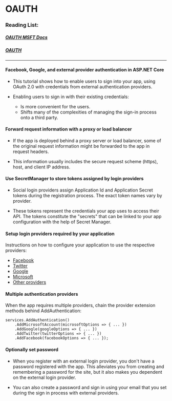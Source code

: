 # OAUTH

### Reading List:

##### [OAUTH MSFT Docs](https://docs.microsoft.com/en-us/aspnet/core/security/authentication/social/?view=aspnetcore-2.1&tabs=visual-studio)
##### [OAUTH](https://www.jerriepelser.com/blog/authenticate-oauth-aspnet-core-2/)

---

#### Facebook, Google, and external provider authentication in ASP.NET Core

* This tutorial shows how to enable users to sign into your app, using OAuth 2.0 with credentials from external authentication providers. 

* Enabling users to sign in with their existing credentials:

	* Is more convenient for the users.
	* Shifts many of the complexities of managing the sign-in process onto a third party.


#### Forward request information with a proxy or load balancer

* If the app is deployed behind a proxy server or load balancer, some of the original request information might be forwarded to the app in request headers. 

* This information usually includes the secure request scheme (https), host, and client IP address. 


#### Use SecretManager to store tokens assigned by login providers

* Social login providers assign Application Id and Application Secret tokens during the registration process. The exact token names vary by provider.

* These tokens represent the credentials your app uses to access their API. The tokens constitute the "secrets" that can be linked to your app configuration with the help of Secret Manager. 

#### Setup login providers required by your application

Instructions on how to configure your application to use the respective providers:

* [Facebook](https://docs.microsoft.com/en-us/aspnet/core/security/authentication/social/facebook-logins?view=aspnetcore-3.1&viewFallbackFrom=aspnetcore-2.1)
* [Twitter](https://docs.microsoft.com/en-us/aspnet/core/security/authentication/social/twitter-logins?view=aspnetcore-3.1&viewFallbackFrom=aspnetcore-2.1)
* [Google](https://docs.microsoft.com/en-us/aspnet/core/security/authentication/social/google-logins?view=aspnetcore-2.1) 
* [Microsoft](https://docs.microsoft.com/en-us/aspnet/core/security/authentication/social/microsoft-logins?view=aspnetcore-3.1&viewFallbackFrom=aspnetcore-2.1) 
* [Other providers](https://docs.microsoft.com/en-us/aspnet/core/security/authentication/social/other-logins?view=aspnetcore-2.1) 

#### Multiple authentication providers

When the app requires multiple providers, chain the provider extension methods behind AddAuthentication:

```
services.AddAuthentication()
    .AddMicrosoftAccount(microsoftOptions => { ... })
    .AddGoogle(googleOptions => { ... })
    .AddTwitter(twitterOptions => { ... })
    .AddFacebook(facebookOptions => { ... });
```

#### Optionally set password

* When you register with an external login provider, you don't have a password registered with the app. This alleviates you from creating and remembering a password for the site, but it also makes you dependent on the external login provider.

* You can also create a password and sign in using your email that you set during the sign in process with external providers.
